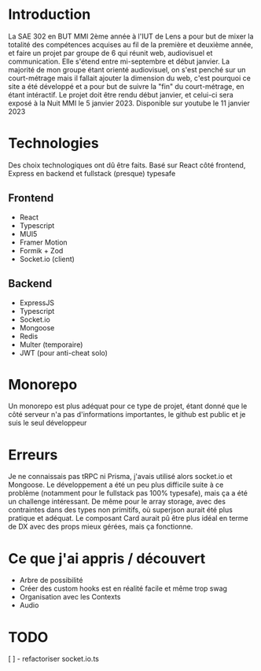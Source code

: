 # Introduction

La SAE 302 en BUT MMI 2ème année à l'IUT de Lens a pour but de mixer la totalité des compétences acquises au fil de la première et deuxième année, et faire un projet par groupe de 6 qui réunit web, audiovisuel et communication. Elle s'étend entre mi-septembre et début janvier. La majorité de mon groupe étant orienté audiovisuel, on s'est penché sur un court-métrage mais il fallait ajouter la dimension du web, c'est pourquoi ce site a été développé et a pour but de suivre la "fin" du court-métrage, en étant intéractif. Le projet doit être rendu début janvier, et celui-ci sera exposé à la Nuit MMI le 5 janvier 2023. Disponible sur youtube le 11 janvier 2023

# Technologies

Des choix technologiques ont dû être faits. Basé sur React côté frontend, Express en backend et fullstack (presque) typesafe

## Frontend

- React
- Typescript
- MUI5
- Framer Motion
- Formik + Zod
- Socket.io (client)

## Backend

- ExpressJS
- Typescript
- Socket.io
- Mongoose
- Redis
- Multer (temporaire)
- JWT (pour anti-cheat solo)

# Monorepo

Un monorepo est plus adéquat pour ce type de projet, étant donné que le côté serveur n'a pas d'informations importantes, le github est public et je suis le seul développeur

# Erreurs

Je ne connaissais pas tRPC ni Prisma, j'avais utilisé alors socket.io et Mongoose. Le développement a été un peu plus difficile suite à ce problème (notamment pour le fullstack pas 100% typesafe), mais ça a été un challenge intéressant. De même pour le array storage, avec des contraintes dans des types non primitifs, où superjson aurait été plus pratique et adéquat. Le composant Card aurait pû être plus idéal en terme de DX avec des props mieux gérées, mais ça fonctionne.

# Ce que j'ai appris / découvert

- Arbre de possibilité
- Créer des custom hooks est en réalité facile et même trop swag
- Organisation avec les Contexts
- Audio

# TODO

[ ] - refactoriser socket.io.ts
